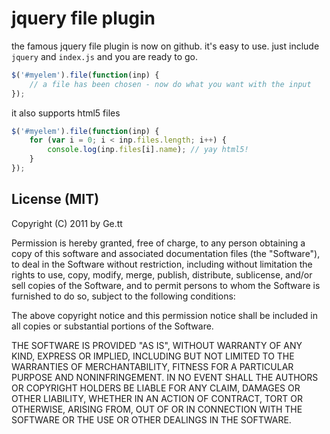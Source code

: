 # jquery file plugin
the famous jquery file plugin is now on github. 
it's easy to use. just include `jquery` and `index.js` and you are ready to go.

``` js
$('#myelem').file(function(inp) {
	// a file has been chosen - now do what you want with the input
});
```

it also supports html5 files

``` js
$('#myelem').file(function(inp) {
	for (var i = 0; i < inp.files.length; i++) {
		console.log(inp.files[i].name); // yay html5!
	}
});
```

## License (MIT)

Copyright (C) 2011 by Ge.tt

Permission is hereby granted, free of charge, to any person obtaining a copy
of this software and associated documentation files (the "Software"), to deal
in the Software without restriction, including without limitation the rights
to use, copy, modify, merge, publish, distribute, sublicense, and/or sell
copies of the Software, and to permit persons to whom the Software is
furnished to do so, subject to the following conditions:

The above copyright notice and this permission notice shall be included in
all copies or substantial portions of the Software.

THE SOFTWARE IS PROVIDED "AS IS", WITHOUT WARRANTY OF ANY KIND, EXPRESS OR
IMPLIED, INCLUDING BUT NOT LIMITED TO THE WARRANTIES OF MERCHANTABILITY,
FITNESS FOR A PARTICULAR PURPOSE AND NONINFRINGEMENT. IN NO EVENT SHALL THE
AUTHORS OR COPYRIGHT HOLDERS BE LIABLE FOR ANY CLAIM, DAMAGES OR OTHER
LIABILITY, WHETHER IN AN ACTION OF CONTRACT, TORT OR OTHERWISE, ARISING FROM,
OUT OF OR IN CONNECTION WITH THE SOFTWARE OR THE USE OR OTHER DEALINGS IN
THE SOFTWARE.